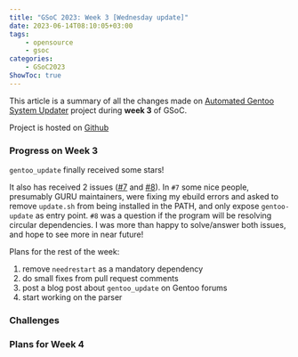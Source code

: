 ```yaml
---
title: "GSoC 2023: Week 3 [Wednesday update]"
date: 2023-06-14T08:10:05+03:00
tags:
    - opensource
    - gsoc
categories:
    - GSoC2023
ShowToc: true
---
```


This article is a summary of all the changes made on 
[Automated Gentoo System Updater](https://wiki.gentoo.org/wiki/Google_Summer_of_Code/2023/Ideas/Automated_Gentoo_system_updater) 
project during **week 3** of GSoC.  

Project is hosted on [Github](https://github.com/Lab-Brat/gentoo_update)  


### Progress on Week 3
`gentoo_update` finally received some stars!  

It also has received 2 issues ([#7](https://github.com/Lab-Brat/gentoo_update/issues/7) 
and [#8](https://github.com/Lab-Brat/gentoo_update/issues/8)). In `#7` some nice people, 
presumably GURU maintainers, were fixing my ebuild errors and asked to remove `update.sh` 
from being installed in the PATH, and only expose `gentoo-update` as entry point. `#8` 
was a question if the program will be resolving circular dependencies. I was more than 
happy to solve/answer both issues, and hope to see more in near future!  

Plans for the rest of the week:
1. remove `needrestart` as a mandatory dependency
2. do small fixes from pull request comments
3. post a blog post about `gentoo_update` on Gentoo forums
4. start working on the parser


### Challenges


### Plans for Week 4

